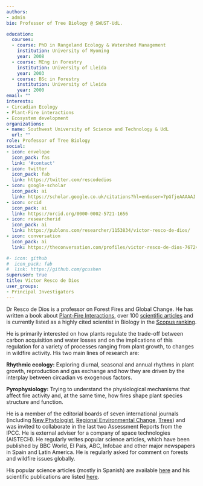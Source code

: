 ```yaml
---
authors:
- admin
bio: Professor of Tree Biology @ SWUST-UdL. 

education:
  courses:
  - course: PhD in Rangeland Ecology & Watershed Management
    institution: University of Wyoming
    year: 2008
  - course: MEng in Forestry
    institution: University of Lleida
    year: 2003
  - course: BSc in Forestry
    institution: University of Lleida
    year: 2000
email: ""
interests:
- Circadian Ecology
- Plant-Fire interactions
- Ecosystem development
organizations:
- name: Southwest University of Science and Technology & UdL
  url: ""
role: Professor of Tree Biology
social:
- icon: envelope
  icon_pack: fas
  link: '#contact'
- icon: twitter
  icon_pack: fab
  link: https://twitter.com/rescodedios
- icon: google-scholar
  icon_pack: ai
  link: https://scholar.google.co.uk/citations?hl=en&user=7pGfjeAAAAAJ
- icon: orcid
  icon_pack: ai
  link: https://orcid.org/0000-0002-5721-1656
- icon: researcherid
  icon_pack: ai
  link: https://publons.com/researcher/1153834/victor-resco-de-dios/
- icon: conversation
  icon_pack: ai
  link: https://theconversation.com/profiles/victor-resco-de-dios-767249/articles

#- icon: github
#  icon_pack: fab
#  link: https://github.com/gcushen
superuser: true
title: Víctor Resco de Dios
user_groups:
- Principal Investigators
---
```



Dr Resco de Dios is a professor on Forest Fires and Global Change.
He has written a book about [Plant-Fire Interactions](https://link.springer.com/book/10.1007/978-3-030-41192-3), over 100 [scientific articles](https://www.rescodedios.com/es/publication/)
 and is currently listed as a highly cited scientist in Biology in the [Scopus ranking](https://elsevier.digitalcommonsdata.com/datasets/btchxktzyw/3). 

He is primarily interested on how plants regulate the trade-off between carbon acquisition and water losses and on the implications of this regulation 
for a variety of processes ranging from plant growth, to changes in wildfire activity. His two main lines of research are:

**Rhythmic ecology:** Exploring diurnal, seasonal and annual rhythms in plant growth, reproduction and gas exchange and how they are driven by the interplay between circadian vs exogenous factors.

**Pyrophysiology:** Trying to understand the physiological mechanisms that affect fire activity and, at the same time, how fires shape plant species structure and function.

He is a member of the editorial boards of seven international journals (including [New Phytologist](https://nph.onlinelibrary.wiley.com/journal/14698137), 
[Regional Environmental Change](https://www.springer.com/journal/10113), [Trees](https://www.springer.com/journal/468)) 
and was invited to collaborate in the last two Assessment Reports from the IPCC. He is external adviser for a company of space technologies (AISTECH). 
He regularly writes popular science articles, which have been published by BBC World, El País, ABC, Infobae and other major newspapers in Spain and Latin America. He is regularly asked for comment on forests and wildfire issues globally.


His popular science articles (mostly in Spanish) are available [here](https://www.rescodedios.com/es/prensa/) and his scientific publications are listed [here](https://www.rescodedios.com/publication/).
